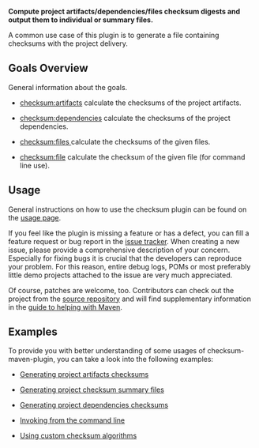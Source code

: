 **Compute project artifacts/dependencies/files checksum digests and output them to individual or summary files.**

A common use case of this plugin is to generate a file containing checksums with the project delivery.


Goals Overview
--------------

General information about the goals.

* [checksum:artifacts](./artifacts-mojo.html) calculate the checksums of the project artifacts.

* [checksum:dependencies](./dependencies-mojo.html) calculate the checksums of the project dependencies.

* [checksum:files ](./files-mojo.html) calculate the checksums of the given files.

* [checksum:file](./file-mojo.html) calculate the checksum of the given file (for command line use).


Usage
-----

General instructions on how to use the checksum plugin can be found on the [usage page](./usage.html).

If you feel like the plugin is missing a feature or has a defect, you can fill a feature request or bug report in the
[issue tracker](./issue-tracking.html). When creating a new issue, please provide a comprehensive description of your
concern. Especially for fixing bugs it is crucial that the developers can reproduce your problem. For this reason,
entire debug logs, POMs or most preferably little demo projects attached to the issue are very much appreciated.

Of course, patches are welcome, too. Contributors can check out the project from the
[source repository](./source-repository.html) and will find supplementary information in the
[guide to helping with Maven](http://maven.apache.org/guides/development/guide-helping.html).


Examples
--------

To provide you with better understanding of some usages of checksum-maven-plugin,
you can take a look into the following examples:

* [Generating project artifacts checksums](./examples/generating-project-artifacts-checksums.html)

* [Generating project checksum summary files](./examples/generating-checksum-summary-files.html)

* [Generating project dependencies checksums](./examples/generating-project-dependencies-checksums.html)

* [Invoking from the command line](./examples/invoking-from-the-command-line.html)

* [Using custom checksum algorithms](./examples/using-custom-checksum-algorithms.html)
